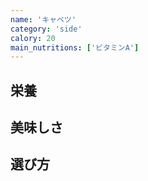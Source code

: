 ```yaml
---
name: 'キャベツ'
category: 'side'
calory: 20
main_nutritions: ['ビタミンA']
---
```


## 栄養

## 美味しさ

## 選び方

